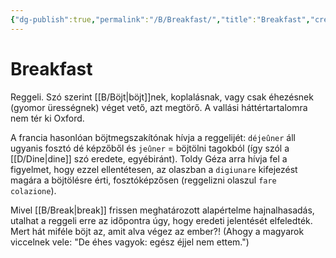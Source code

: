 ```yaml
---
{"dg-publish":true,"permalink":"/B/Breakfast/","title":"Breakfast","created":"2023-11-29T01:58","updated":"2024-02-02T01:32"}
---
```



# Breakfast

Reggeli. Szó szerint [[B/Böjt\|böjt]]nek, koplalásnak, vagy csak éhezésnek (gyomor ürességnek) véget vető, azt megtörő. A vallási háttértartalomra nem tér ki Oxford.  

A francia hasonlóan böjtmegszakítónak hívja a reggelijét: `déjeûner` áll ugyanis fosztó dé képzőből és `jeûner` = böjtölni tagokból (így szól a [[D/Dine\|dine]] szó eredete, egyébiránt). Toldy Géza arra hívja fel a figyelmet, hogy ezzel ellentétesen, az olaszban a `digiunare` kifejezést magára a böjtölésre érti, fosztóképzősen (reggelizni olaszul `fare colazione`).  

Mivel [[B/Break\|break]] frissen meghatározott alapértelme hajnalhasadás, utalhat a reggeli erre az időpontra úgy, hogy eredeti jelentését elfeledték. Mert hát miféle böjt az, amit alva végez az ember?! (Ahogy a magyarok viccelnek vele: "De éhes vagyok: egész éjjel nem ettem.")  
